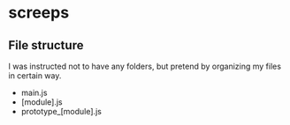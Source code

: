 # screeps

## File structure

I was instructed not to have any folders, but pretend by organizing my files in certain way.

- main.js
- [module].js
- prototype_[module].js